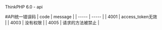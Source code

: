 ThinkPHP 6.0 - api

#API统一错误码
| code | message |
| ----- | ----- |
| 4001 | access_token无效 |
| 4003 | 没有权限 |
| 4005 | 请求的方法被禁止 |
